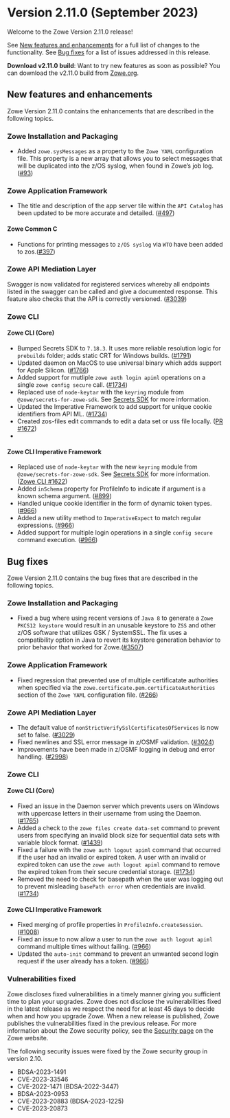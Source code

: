 # Version 2.11.0 (September 2023) 

Welcome to the Zowe Version 2.11.0 release!

See [New features and enhancements](#new-features-and-enhancements) for a full list of changes to the functionality. See [Bug fixes](#bug-fixes) for a list of issues addressed in this release.

**Download v2.11.0 build**: Want to try new features as soon as possible? You can download the v2.11.0 build from [Zowe.org](https://www.zowe.org/download.html).

## New features and enhancements

Zowe Version 2.11.0 contains the enhancements that are described in the following topics.

### Zowe Installation and Packaging

- Added `zowe.sysMessages` as a property to the `Zowe YAML` configuration file. This property is a new array that allows you to select messages that will be duplicated into the z/OS syslog, when found in Zowe’s job log. ([#93](https://github.com/zowe/launcher/pull/93))

### Zowe Application Framework

- The title and description of the app server tile within the `API Catalog` has been updated to be more accurate and detailed. ([#497](https://github.com/zowe/zlux-server-framework/pull/497))

#### Zowe Common C

- Functions for printing messages to `z/OS syslog` via `WTO` have been added to zos.([#397](https://github.com/zowe/zowe-common-c/pull/391))

### Zowe API Mediation Layer

Swagger is now validated for registered services whereby all endpoints listed in the swagger can be called and give a documented response. This feature also checks that the API is correctly versioned. ([#3039](https://github.com/zowe/api-layer/issues/3039))

### Zowe CLI

#### Zowe CLI (Core)

- Bumped Secrets SDK to `7.18.3`. It uses more reliable resolution logic for `prebuilds` folder; adds static CRT for Windows builds. ([#1791](https://github.com/zowe/zowe-cli/pull/1791))
- Updated daemon on MacOS to use universal binary which adds support for Apple Silicon. ([#1766](https://github.com/zowe/zowe-cli/pull/1766))
- Added support for mutliple `zowe auth login apiml` operations on a single `zowe config secure` call. ([#1734](https://github.com/zowe/zowe-cli/pull/1734))
- Replaced use of `node-keytar` with the `keyring` module from `@zowe/secrets-for-zowe-sdk`. See [Secrets SDK](https://github.com/zowe/zowe-cli/blob/master/packages/secrets/OVERVIEW.md) for more information.
- Updated the Imperative Framework to add support for unique cookie identifiers from API ML. ([#1734](https://github.com/zowe/zowe-cli/pull/1734))
- Created zos-files edit commands to edit a data set or uss file locally. ([PR #1672](https://github.com/zowe/zowe-cli/pull/1672))
- 
#### Zowe CLI Imperative Framework

- Replaced use of `node-keytar` with the new `keyring` module from `@zowe/secrets-for-zowe-sdk`. See [Secrets SDK](https://github.com/zowe/zowe-cli/blob/master/packages/secrets/OVERVIEW.md) for more information. ([Zowe CLI #1622](https://github.com/zowe/zowe-cli/issues/1622))
- Added `inSchema` property for ProfileInfo to indicate if argument is a known schema argument. ([#899](https://github.com/zowe/imperative/issues/899))
- Handled unique cookie identifier in the form of dynamic token types. ([#966](https://github.com/zowe/imperative/pull/996))
- Added a new utility method to `ImperativeExpect` to match regular expressions. ([#966](https://github.com/zowe/imperative/pull/996))
- Added support for multiple login operations in a single `config secure` command execution. ([#966](https://github.com/zowe/imperative/pull/996))

## Bug fixes

Zowe Version 2.11.0 contains the bug fixes that are described in the following topics.

### Zowe Installation and Packaging

- Fixed a bug where using recent versions of `Java 8` to generate a `Zowe PKCS12 keystore` would result in an unusable keystore to `ZSS` and other z/OS software that utilizes GSK / SystemSSL. The fix uses a compatibility option in Java to revert its keystore generation behavior to prior behavior that worked for Zowe.([#3507](https://github.com/zowe/zowe-install-packaging/pull/3507))

### Zowe Application Framework

- Fixed regression that prevented use of multiple certificatate authorities when specified via the `zowe.certificate.pem.certificateAuthorities` section of the `Zowe YAML` configuration file. ([#266](https://github.com/zowe/zlux-server-framework/pull/266))

### Zowe API Mediation Layer

* The default value of `nonStrictVerifySslCertificatesOfServices` is now set to false. ([#3029](https://github.com/zowe/api-layer/issues/3029))
* Fixed newlines and SSL error message in z/OSMF validation. ([#3024](https://github.com/zowe/api-layer/issues/3024))
* Improvements have been made in z/OSMF logging in debug and error handling. ([#2998](https://github.com/zowe/api-layer/issues/2998))
  
### Zowe CLI

#### Zowe CLI (Core)

- Fixed an issue in the Daemon server which prevents users on Windows with uppercase letters in their username from using the Daemon. ([#1765](https://github.com/zowe/zowe-cli/pull/1765))
- Added a check to the `zowe files create data-set` command to prevent users from specifying an invalid block size for sequential data sets with variable block format. ([#1439](https://github.com/zowe/zowe-cli/issues/1439))
- Fixed a failure with the `zowe auth logout apiml` command that occurred if the user had an invalid or expired token. A user with an invalid or expired token can use the `zowe auth logout apiml` command to remove the expired token from their secure credential storage. ([#1734](https://github.com/zowe/zowe-cli/pull/1734))
- Removed the need to check for basepath when the user was logging out to prevent misleading `basePath error` when credentials are invalid. ([#1734](https://github.com/zowe/zowe-cli/pull/1734))

#### Zowe CLI Imperative Framework

- Fixed merging of profile properties in `ProfileInfo.createSession`. ([#1008](https://github.com/zowe/imperative/issues/1008))
- Fixed an issue to now allow a user to run the `zowe auth logout apiml` command multiple times without failing. ([#966](https://github.com/zowe/imperative/pull/996))
- Updated the `auto-init` command to prevent an unwanted second login request if the user already has a token. ([#966](https://github.com/zowe/imperative/pull/996))
### Vulnerabilities fixed

Zowe discloses fixed vulnerabilities in a timely manner giving you sufficient time to plan your upgrades. Zowe does not disclose the vulnerabilities fixed in the latest release as we respect the need for at least 45 days to decide when and how you upgrade Zowe. When a new release is published, Zowe publishes the vulnerabilities fixed in the previous release. For more information about the Zowe security policy, see the [Security page](https://www.zowe.org/security.html) on the Zowe website.

The following security issues were fixed by the Zowe security group in version 2.10.

- BDSA-2023-1491
- CVE-2023-33546
- CVE-2022-1471 (BDSA-2022-3447)
- BDSA-2023-0953
- CVE-2023-20883 (BDSA-2023-1225)
- CVE-2023-20873
